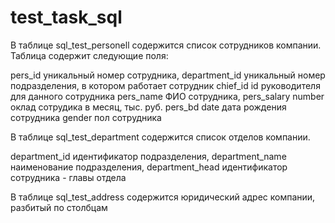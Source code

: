 # test_task_sql

В таблице sql_test_personell содержится список сотрудников компании.
Таблица содержит следующие поля:

pers_id                    уникальный номер сотрудника,
department_id              уникальный номер подразделения, в котором работает сотрудник
chief_id                   id руководителя для данного сотрудника
pers_name                  ФИО сотрудника,
pers_salary number         оклад сотрудика в месяц, тыс. руб.
pers_bd date               дата рождения сотрудника
gender                     пол сотрудника

В таблице sql_test_department содержится список отделов компании.

department_id                 идентификатор подразделения,
department_name               наименование подразделения,
department_head               идентификатор сотрудника - главы отдела

В таблице sql_test_address содержится юридический адрес компании, разбитый по столбцам
